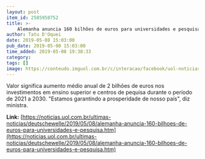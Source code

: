 ```yaml
---
layout: post
item_id: 2585958752
title: >-
    Alemanha anuncia 160 bilhões de euros para universidades e pesquisa
author: Tatu D'Oquei
date: 2019-05-08 15:03:00
pub_date: 2019-05-08 15:03:00
time_added: 2019-05-08 19:38:33
category: 
tags: []
image: https://conteudo.imguol.com.br/c/interacao/facebook/uol-noticias-600px.jpg
---
```


Valor significa aumento médio anual de 2 bilhões de euros nos investimentos em ensino superior e centros de pequisa durante o período de 2021 a 2030. "Estamos garantindo a prosperidade de nosso país", diz ministra.

**Link:** [https://noticias.uol.com.br/ultimas-noticias/deutschewelle/2019/05/08/alemanha-anuncia-160-bilhoes-de-euros-para-universidades-e-pesquisa.htm](https://noticias.uol.com.br/ultimas-noticias/deutschewelle/2019/05/08/alemanha-anuncia-160-bilhoes-de-euros-para-universidades-e-pesquisa.htm)

